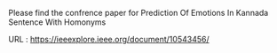 Please find the confrence paper for Prediction Of Emotions In Kannada Sentence With Homonyms



URL : https://ieeexplore.ieee.org/document/10543456/
